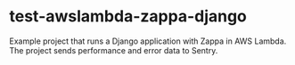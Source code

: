 # test-awslambda-zappa-django
Example project that runs a Django application with Zappa in AWS Lambda. The project sends performance and error data to Sentry.